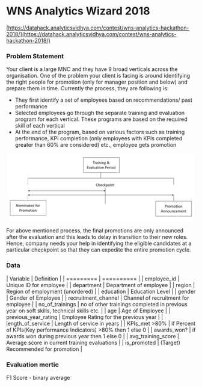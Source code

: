 # WNS Analytics Wizard  2018
[https://datahack.analyticsvidhya.com/contest/wns-analytics-hackathon-2018/](https://datahack.analyticsvidhya.com/contest/wns-analytics-hackathon-2018/)


### Problem Statement
Your client is a large MNC and they have 9 broad verticals across the organisation. One of the problem your client is facing is around identifying the right people for promotion (only for manager position and below) and prepare them in time. Currently the process, they are following is:


- They first identify a set of employees based on recommendations/ past performance
- Selected employees go through the separate training and evaluation program for each vertical. These programs are based on the required skill of each vertical
- At the end of the program, based on various factors such as training performance, KPI completion (only employees with KPIs completed greater than 60% are considered) etc., employee gets promotion


![wns hack](wns_hack_im_1.jpg "wns hack")

For above mentioned process, the final promotions are only announced after the evaluation and this leads to delay in transition to their new roles. Hence, company needs your help in identifying the eligible candidates at a particular checkpoint so that they can expedite the entire promotion cycle.


### Data

| Variable	| Definition |
| ========= | ========== | 
| employee_id |	Unique ID for employee |
| department | Department of employee |
| region | Region of employment (unordered) |
| education | Education Level | 
| gender | Gender of Employee |
| recruitment_channel | Channel of recruitment for employee |
| no_of_trainings | no of other trainings completed in previous year on soft skills, technical skills etc. |
| age | Age of Employee |
| previous_year_rating | Employee Rating for the previous year |
| length_of_service | Length of service in years | 
| KPIs_met >80% | if Percent of KPIs(Key performance Indicators) >80% then 1 else 0 |
| awards_won? | if awards won during previous year then 1 else 0 |
| avg_training_score | Average score in current training evaluations |
| is_promoted | (Target) Recommended for promotion |


### Evaluation mertic
F1 Score - binary average

